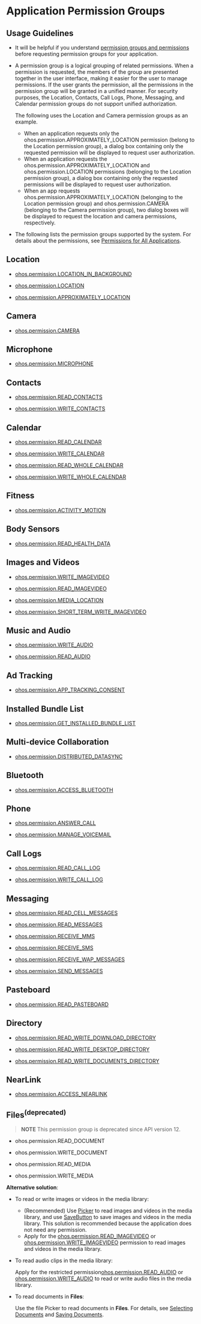 # Application Permission Groups

## Usage Guidelines

- It will be helpful if you understand [permission groups and permissions](app-permission-mgmt-overview.md#permission-groups-and-permissions) before requesting permission groups for your application.

- A permission group is a logical grouping of related permissions. When a permission is requested, the members of the group are presented together in the user interface, making it easier for the user to manage permissions. If the user grants the permission, all the permissions in the permission group will be granted in a unified manner. For security purposes, the Location, Contacts, Call Logs, Phone, Messaging, and Calendar permission groups do not support unified authorization.
  
  The following uses the Location and Camera permission groups as an example.

  - When an application requests only the ohos.permission.APPROXIMATELY_LOCATION permission (belong to the Location permission group), a dialog box containing only the requested permission will be displayed to request user authorization.
  - When an application requests the ohos.permission.APPROXIMATELY_LOCATION and ohos.permission.LOCATION permissions (belonging to the Location permission group), a dialog box containing only the requested permissions will be displayed to request user authorization.
  - When an app requests ohos.permission.APPROXIMATELY_LOCATION (belonging to the Location permission group) and ohos.permission.CAMERA (belonging to the Camera permission group), two dialog boxes will be displayed to request the location and camera permissions, respectively.

- The following lists the permission groups supported by the system. For details about the permissions, see [Permissions for All Applications](permissions-for-all.md).

<!--RP1-->

## Location

- [ohos.permission.LOCATION_IN_BACKGROUND](permissions-for-all.md#ohospermissionlocation_in_background)

- [ohos.permission.LOCATION](permissions-for-all.md#ohospermissionlocation)

- [ohos.permission.APPROXIMATELY_LOCATION](permissions-for-all.md#ohospermissionapproximately_location)

## Camera

- [ohos.permission.CAMERA](permissions-for-all.md#ohospermissioncamera)

## Microphone

- [ohos.permission.MICROPHONE](permissions-for-all.md#ohospermissionmicrophone)

## Contacts

- [ohos.permission.READ_CONTACTS](permissions-for-system-apps.md#ohospermissionread_contacts)

- [ohos.permission.WRITE_CONTACTS](permissions-for-system-apps.md#ohospermissionwrite_contacts)

## Calendar

- [ohos.permission.READ_CALENDAR](permissions-for-all.md#ohospermissionread_calendar)

- [ohos.permission.WRITE_CALENDAR](permissions-for-all.md#ohospermissionwrite_calendar)

- [ohos.permission.READ_WHOLE_CALENDAR](permissions-for-system-apps.md#ohospermissionread_whole_calendar)

- [ohos.permission.WRITE_WHOLE_CALENDAR](permissions-for-system-apps.md#ohospermissionwrite_whole_calendar)

## Fitness

- [ohos.permission.ACTIVITY_MOTION](permissions-for-all.md#ohospermissionactivity_motion)

## Body Sensors

- [ohos.permission.READ_HEALTH_DATA](permissions-for-all.md#ohospermissionread_health_data)

## Images and Videos

- [ohos.permission.WRITE_IMAGEVIDEO](permissions-for-system-apps.md#ohospermissionwrite_imagevideo)

- [ohos.permission.READ_IMAGEVIDEO](permissions-for-system-apps.md#ohospermissionread_imagevideo)

- [ohos.permission.MEDIA_LOCATION](permissions-for-all.md#ohospermissionmedia_location)

- [ohos.permission.SHORT_TERM_WRITE_IMAGEVIDEO](permissions-for-system-apps.md#ohospermissionshort_term_write_imagevideo)

## Music and Audio

- [ohos.permission.WRITE_AUDIO](permissions-for-system-apps.md#ohospermissionwrite_audio)

- [ohos.permission.READ_AUDIO](permissions-for-system-apps.md#ohospermissionread_audio)

## Ad Tracking

- [ohos.permission.APP_TRACKING_CONSENT](permissions-for-all.md#ohospermissionapp_tracking_consent)

## Installed Bundle List

- [ohos.permission.GET_INSTALLED_BUNDLE_LIST](permissions-for-system-apps.md#ohospermissionget_installed_bundle_list)

## Multi-device Collaboration

- [ohos.permission.DISTRIBUTED_DATASYNC](permissions-for-all.md#ohospermissiondistributed_datasync)

## Bluetooth

- [ohos.permission.ACCESS_BLUETOOTH](permissions-for-all.md#ohospermissionaccess_bluetooth)

## Phone

- [ohos.permission.ANSWER_CALL](permissions-for-system-apps.md#ohospermissionanswer_call)

- [ohos.permission.MANAGE_VOICEMAIL](permissions-for-system-apps.md#ohospermissionmanage_voicemail)

## Call Logs

- [ohos.permission.READ_CALL_LOG](permissions-for-system-apps.md#ohospermissionread_call_log)

- [ohos.permission.WRITE_CALL_LOG](permissions-for-system-apps.md#ohospermissionwrite_call_log)

## Messaging

- [ohos.permission.READ_CELL_MESSAGES](permissions-for-system-apps.md#ohospermissionread_cell_messages)

- [ohos.permission.READ_MESSAGES](permissions-for-system-apps.md#ohospermissionread_messages)

- [ohos.permission.RECEIVE_MMS](permissions-for-system-apps.md#ohospermissionreceive_mms)

- [ohos.permission.RECEIVE_SMS](permissions-for-system-apps.md#ohospermissionreceive_sms)

- [ohos.permission.RECEIVE_WAP_MESSAGES](permissions-for-system-apps.md#ohospermissionreceive_wap_messages)

- [ohos.permission.SEND_MESSAGES](permissions-for-system-apps.md#ohospermissionsend_messages)

## Pasteboard

- [ohos.permission.READ_PASTEBOARD](permissions-for-system-apps.md#ohospermissionread_pasteboard)

## Directory

- [ohos.permission.READ_WRITE_DOWNLOAD_DIRECTORY](permissions-for-all.md#ohospermissionread_write_download_directory)

- [ohos.permission.READ_WRITE_DESKTOP_DIRECTORY](permissions-for-system-apps.md#ohospermissionread_write_desktop_directory)

- [ohos.permission.READ_WRITE_DOCUMENTS_DIRECTORY](permissions-for-all.md#ohospermissionread_write_documents_directory)

## NearLink

- [ohos.permission.ACCESS_NEARLINK](permissions-for-all.md#ohospermissionaccess_nearlink)

<!--RP1End-->

## Files<sup>(deprecated)</sup>

> **NOTE**
> This permission group is deprecated since API version 12.

<!--Del-->
- ohos.permission.READ_DOCUMENT

- ohos.permission.WRITE_DOCUMENT
<!--DelEnd-->
- ohos.permission.READ_MEDIA

- ohos.permission.WRITE_MEDIA

**Alternative solution**:

- To read or write images or videos in the media library:

  - (Recommended) Use [Picker](../../media/medialibrary/photoAccessHelper-photoviewpicker.md) to read images and videos in the media library, and use [SaveButton](../../media/medialibrary/photoAccessHelper-savebutton.md) to save images and videos in the media library. This solution is recommended because the application does not need any permission.
  - Apply for the <!--RP5-->[ohos.permission.READ_IMAGEVIDEO](permissions-for-system-apps.md#ohospermissionread_imagevideo) or [ohos.permission.WRITE_IMAGEVIDEO](permissions-for-system-apps.md#ohospermissionwrite_imagevideo)<!--RP5End--> permission to read images and videos in the media library.

- To read audio clips in the media library:

  Apply for the restricted permission<!--RP6-->[ohos.permission.READ_AUDIO](permissions-for-system-apps.md#ohospermissionread_audio) or [ohos.permission.WRITE_AUDIO](permissions-for-system-apps.md#ohospermissionwrite_audio)<!--RP6End--> to read or write audio files in the media library.

- To read documents in **Files**:

  Use the file Picker to read documents in **Files**. For details, see [Selecting Documents](../../file-management/select-user-file.md#selecting-documents) and [Saving Documents](../../file-management/save-user-file.md#saving-documents).
